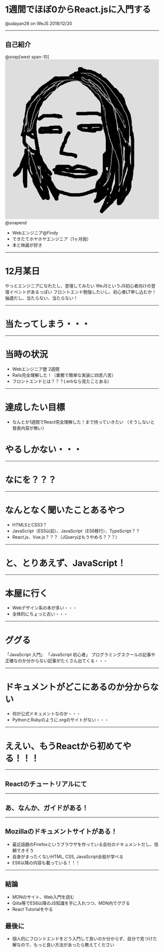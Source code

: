 # 1週間でほぼ0からReact.jsに入門する
@udayan28
on WeJS 2018/12/20

---

## 自己紹介
@snap[west span-10]
![](assets/img/myicon.png)
@snapend

* Webエンジニア@Findy
* できたてホヤホヤエンジニア（1ヶ月弱）
* 本と映画が好き

---

# 12月某日
やっとエンジニアになれたし、登壇してみたい
WeJSというJS初心者向けの登壇イベントがあるっぽい
フロントエンド勉強したいし、初心者LT申し込むか！
抽選だし、当たらない、当たらない！

---

# 当たってしまう・・・

---

# 当時の状況
* Webエンジニア歴 2週間
* Rails完全理解した！（業務で簡単な実装に四苦八苦）
* フロントエンドとは？？？(.erbなら見たことある)

---

# 達成したい目標
- なんとか1週間でReact完全理解した！まで持っていきたい
（そうしないと発表内容が無い）

# やるしかない・・・

---

# なにを？？？

---

# なんとなく聞いたことあるやつ
* HTML5とCSS3？
* JavaScript（ES5以前）、JavaScript（ES6移行）、TypeScript？？
* React.js、Vue.js？？？（JQueryはもうやめろ？？？）

---

# と、とりあえず、JavaScript！

---

# 本屋に行く
- Webデザイン系の本が多い・・・
- 全体的にちょっと古い・・・

--- 

# ググる
「JavaScript 入門」 
「JavaScript 初心者」
プログラミングスクールの記事や正確なのか分からない記事がたくさん出てくる・・・

---

# ドキュメントがどこにあるのか分からない
- 何が公式ドキュメントなのか・・・
- PythonとRubyのように.orgのサイトがない・・・

---

# ええい、もうReactから初めてやる！！！

---

## Reactのチュートリアルにて


---

## あ、なんか、ガイドがある！


---

## Mozillaのドキュメントサイトがある！
- 最近話題のFirefoxというブラウザを作っている会社のドキュメントだし、信頼できそう
- 自身がまったくないHTML, CSS, JavaScript全般が学べる
- ES6以降の内容も載っている！！！


---
## 結論
- MDNのサイト、Web入門を読む
- Qiita等でES6以降のJS知識を手に入れつつ、MDN内でググる
- React Tutorialをやる


## 最後に
- 個人的にフロントエンドをどう入門して良いのか分からず、自分で見つけた解なので、もっと良い方法があったら教えてください
